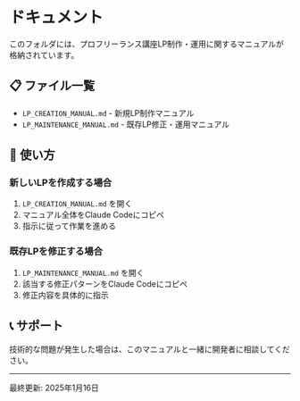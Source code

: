 # ドキュメント

このフォルダには、プロフリーランス講座LP制作・運用に関するマニュアルが格納されています。

## 📋 ファイル一覧

- `LP_CREATION_MANUAL.md` - 新規LP制作マニュアル
- `LP_MAINTENANCE_MANUAL.md` - 既存LP修正・運用マニュアル

## 🚀 使い方

### 新しいLPを作成する場合
1. `LP_CREATION_MANUAL.md` を開く
2. マニュアル全体をClaude Codeにコピペ
3. 指示に従って作業を進める

### 既存LPを修正する場合
1. `LP_MAINTENANCE_MANUAL.md` を開く
2. 該当する修正パターンをClaude Codeにコピペ
3. 修正内容を具体的に指示

## 📞 サポート

技術的な問題が発生した場合は、このマニュアルと一緒に開発者に相談してください。

---
最終更新: 2025年1月16日